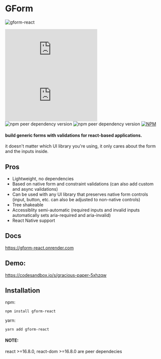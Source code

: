 # GForm

![gform-react](https://gform-react.onrender.com/gform-logo.png)

[![gzip size](http://img.badgesize.io/https://unpkg.com/gform-react@latest/dist/cjs/gform-react.production.js?label=minified_size)](https://unpkg.com/gform-react@latest/dist/cjs/gform-react.production.js)
[![gzip size](http://img.badgesize.io/https://unpkg.com/gform-react@latest/dist/cjs/gform-react.production.js?compression=gzip)](https://unpkg.com/gform-react@latest/dist/cjs/gform-react.production.js)
![npm peer dependency version](https://img.shields.io/npm/dependency-version/gform-react/peer/react)
![npm peer dependency version](https://img.shields.io/npm/dependency-version/gform-react/peer/react-dom)
[![NPM](https://img.shields.io/npm/l/gform-react)](https://unpkg.com/gform-react@latest/LICENSE.md)

#### build generic forms with validations for react-based applications.
it doesn't matter which UI library you're using,
it only cares about the form and the inputs inside.

## Pros
* Lightweight, no dependencies
* Based on native form and constraint validations (can also add custom and async validations)
* Can be used with any UI library that preserves native form controls (input, button, etc. can also be adjusted to non-native controls)
* Tree shakeable
* Accessiblity semi-automatic (required inputs and invalid inputs automatically sets aria-required and aria-invalid)
* React Native support

## Docs
https://gform-react.onrender.com

## Demo:
https://codesandbox.io/s/gracious-paper-5xhzqw

## Installation
npm:
```shell
npm install gform-react
```

yarn:
```shell
yarn add gform-react
```

#### NOTE:
react >=16.8.0, react-dom >=16.8.0 are peer dependecies